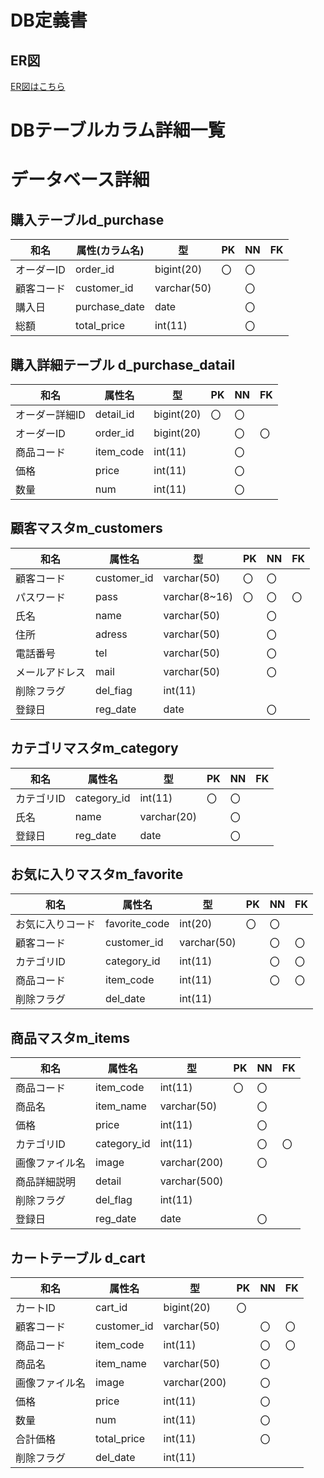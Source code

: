 # DB定義書
## ER図
[ER図はこちら](https://github.com/Aso2001207/Teamtamagokake/blob/main/DB/ER%E5%9B%B3.md)

# DBテーブルカラム詳細一覧

# データベース詳細

## 購入テーブルd_purchase
|和名|属性(カラム名)|型|PK|NN|FK|
|---|---|--|--|--|---|
|オーダーID|order_id|bigint(20)|〇|〇||
|顧客コード|customer_id|varchar(50)||〇||
|購入日|purchase_date|date||〇||
|総額|total_price|int(11)||〇||


## 購入詳細テーブル d_purchase_datail
|和名|属性名|型|PK|NN|FK|
|---|-----|--|--|--|--|
|オーダー詳細ID|detail_id|bigint(20)|〇|〇||
|オーダーID|order_id|bigint(20)||〇|〇|
|商品コード|item_code|int(11)||〇||
|価格|price|int(11)||〇||
|数量|num|int(11)||〇||

## 顧客マスタm_customers
|和名|属性名|型|PK|NN|FK|
|----|-----|--|--|--|--|
|顧客コード|customer_id|varchar(50)|〇|〇||
|パスワード|pass|varchar(8~16)|〇|〇|〇|
|氏名|name|varchar(50)||〇||
|住所|adress|varchar(50)||〇||
|電話番号|tel|varchar(50)||〇||
|メールアドレス|mail|varchar(50)||〇||
|削除フラグ|del_fiag|int(11)||||
|登録日|reg_date|date||〇||

## カテゴリマスタm_category
|和名|属性名|型|PK|NN|FK|
|----|-----|--|--|--|--|
|カテゴリID|category_id|int(11)|〇|〇||
|氏名|name|varchar(20)||〇||
|登録日|reg_date|date||〇||

## お気に入りマスタm_favorite
|和名|属性名|型|PK|NN|FK|
|----|-----|--|--|--|--|
|お気に入りコード|favorite_code|int(20)|〇|〇||
|顧客コード|customer_id|varchar(50)||〇|〇|
|カテゴリID|category_id|int(11)||〇|〇|
|商品コード|item_code|int(11)||〇|〇|
|削除フラグ|del_date|int(11)||||


## 商品マスタm_items
|和名|属性名|型|PK|NN|FK|
|---|-----|--|--|--|--|
|商品コード|item_code|int(11)|〇|〇||
|商品名|item_name|varchar(50)||〇||
|価格|price|int(11)||〇||
|カテゴリID|category_id|int(11)||〇|〇|
|画像ファイル名|image|varchar(200)||〇||
|商品詳細説明|detail|varchar(500)||||
|削除フラグ|del_flag|int(11)||||
|登録日|reg_date|date||〇||

## カートテーブル d_cart
|和名|属性名|型|PK|NN|FK|
|----|-----|--|--|--|--|
|カートID|cart_id|bigint(20)|〇|||
|顧客コード|customer_id|varchar(50)||〇|〇|
|商品コード|item_code|int(11)||〇|〇|
|商品名|item_name|varchar(50)||〇||
|画像ファイル名|image|varchar(200)||〇||
|価格|price|int(11)||〇||
|数量|num|int(11)||〇||
|合計価格|total_price|int(11)||〇||
|削除フラグ|del_date|int(11)||||


